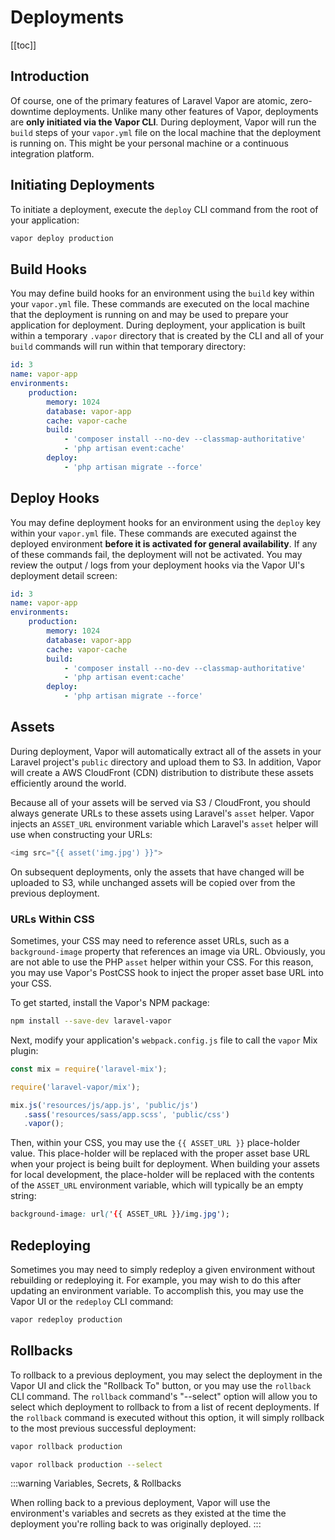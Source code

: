 # Deployments

[[toc]]

## Introduction

Of course, one of the primary features of Laravel Vapor are atomic, zero-downtime deployments. Unlike many other features of Vapor, deployments are **only initiated via the Vapor CLI**. During deployment, Vapor will run the `build` steps of your `vapor.yml` file on the local machine that the deployment is running on. This might be your personal machine or a continuous integration platform.

## Initiating Deployments

To initiate a deployment, execute the `deploy` CLI command from the root of your application:

```bash
vapor deploy production
```

## Build Hooks

You may define build hooks for an environment using the `build` key within your `vapor.yml` file. These commands are executed on the local machine that the deployment is running on and may be used to prepare your application for deployment. During deployment, your application is built within a temporary `.vapor` directory that is created by the CLI and all of your `build` commands will run within that temporary directory:

```yaml
id: 3
name: vapor-app
environments:
    production:
        memory: 1024
        database: vapor-app
        cache: vapor-cache
        build:
            - 'composer install --no-dev --classmap-authoritative'
            - 'php artisan event:cache'
        deploy:
            - 'php artisan migrate --force'
```

## Deploy Hooks

You may define deployment hooks for an environment using the `deploy` key within your `vapor.yml` file. These commands are executed against the deployed environment **before it is activated for general availability**. If any of these commands fail, the deployment will not be activated. You may review the output / logs from your deployment hooks via the Vapor UI's deployment detail screen:

```yaml
id: 3
name: vapor-app
environments:
    production:
        memory: 1024
        database: vapor-app
        cache: vapor-cache
        build:
            - 'composer install --no-dev --classmap-authoritative'
            - 'php artisan event:cache'
        deploy:
            - 'php artisan migrate --force'
```

## Assets

During deployment, Vapor will automatically extract all of the assets in your Laravel project's `public` directory and upload them to S3. In addition, Vapor will create a AWS CloudFront (CDN) distribution to distribute these assets efficiently around the world.

Because all of your assets will be served via S3 / CloudFront, you should always generate URLs to these assets using Laravel's `asset` helper. Vapor injects an `ASSET_URL` environment variable which Laravel's `asset` helper will use when constructing your URLs:

```php
<img src="{{ asset('img.jpg') }}">
```

On subsequent deployments, only the assets that have changed will be uploaded to S3, while unchanged assets will be copied over from the previous deployment.

### URLs Within CSS

Sometimes, your CSS may need to reference asset URLs, such as a `background-image` property that references an image via URL. Obviously, you are not able to use the PHP `asset` helper within your CSS. For this reason, you may use Vapor's PostCSS hook to inject the proper asset base URL into your CSS.

To get started, install the Vapor's NPM package:

```bash
npm install --save-dev laravel-vapor
```

Next, modify your application's `webpack.config.js` file to call the `vapor` Mix plugin:

```js
const mix = require('laravel-mix');

require('laravel-vapor/mix');

mix.js('resources/js/app.js', 'public/js')
   .sass('resources/sass/app.scss', 'public/css')
   .vapor();
```

Then, within your CSS, you may use the `{{ ASSET_URL }}` place-holder value. This place-holder will be replaced with the proper asset base URL when your project is being built for deployment. When building your assets for local development, the place-holder will be replaced with the contents of the `ASSET_URL` environment variable, which will typically be an empty string:

```css
background-image: url('{{ ASSET_URL }}/img.jpg');
```

## Redeploying

Sometimes you may need to simply redeploy a given environment without rebuilding or redeploying it. For example, you may wish to do this after updating an environment variable. To accomplish this, you may use the Vapor UI or the `redeploy` CLI command:

```bash
vapor redeploy production
```

## Rollbacks

To rollback to a previous deployment, you may select the deployment in the Vapor UI and click the "Rollback To" button, or you may use the `rollback` CLI command. The `rollback` command's "--select" option will allow you to select which deployment to rollback to from a list of recent deployments. If the `rollback` command is executed without this option, it will simply rollback to the most previous successful deployment:

```bash
vapor rollback production

vapor rollback production --select
```

:::warning Variables, Secrets, & Rollbacks

When rolling back to a previous deployment, Vapor will use the environment's variables and secrets as they existed at the time the deployment you're rolling back to was originally deployed.
:::
